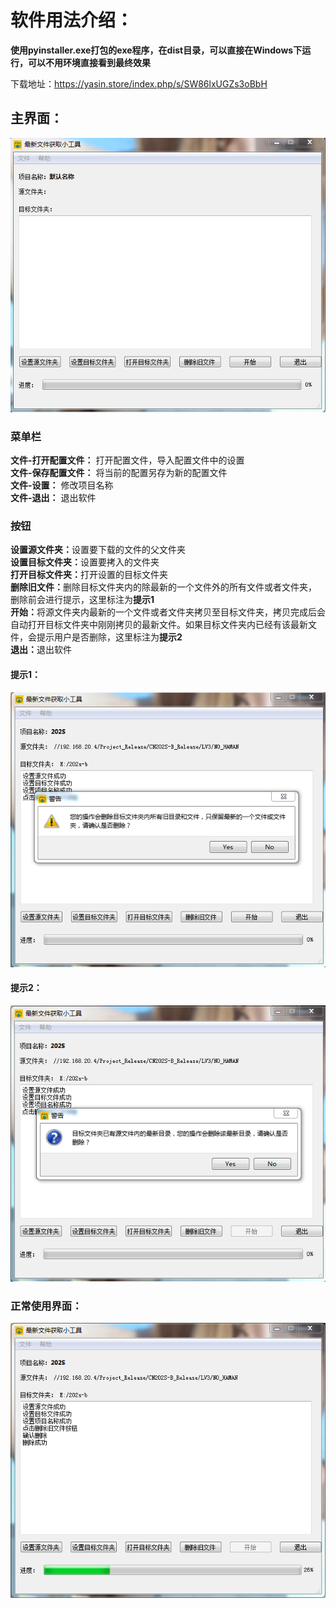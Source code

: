 # 软件用法介绍：

<b>使用pyinstaller.exe打包的exe程序，在dist目录，可以直接在Windows下运行，可以不用环境直接看到最终效果</b>
  
  下载地址：https://yasin.store/index.php/s/SW86lxUGZs3oBbH
## 主界面：
![](picture/main.png)

### 菜单栏
<b>文件-打开配置文件：</b>
打开配置文件，导入配置文件中的设置  
<b>文件-保存配置文件：</b>
将当前的配置另存为新的配置文件  
<b>文件-设置：</b>
修改项目名称  
<b>文件-退出：</b>
退出软件

### 按钮
<b>设置源文件夹：</b>设置要下载的文件的父文件夹  
<b>设置目标文件夹：</b>设置要拷入的文件夹  
<b>打开目标文件夹：</b>打开设置的目标文件夹  
<b>删除旧文件：</b>删除目标文件夹内的除最新的一个文件外的所有文件或者文件夹，
  删除前会进行提示，这里标注为<b>提示1</b>   
<b>开始：</b>将源文件夹内最新的一个文件或者文件夹拷贝至目标文件夹，拷贝完成后会自动打开目标文件夹中刚刚拷贝的最新文件。如果目标文件夹内已经有该最新文件，会提示用户是否删除，这里标注为<b>提示2</b>   
<b>退出：</b>退出软件
#### 提示1：
![](picture/rmold.png)
#### 提示2：
![](picture/start.png)
### 正常使用界面：
![](picture/ok.png)
